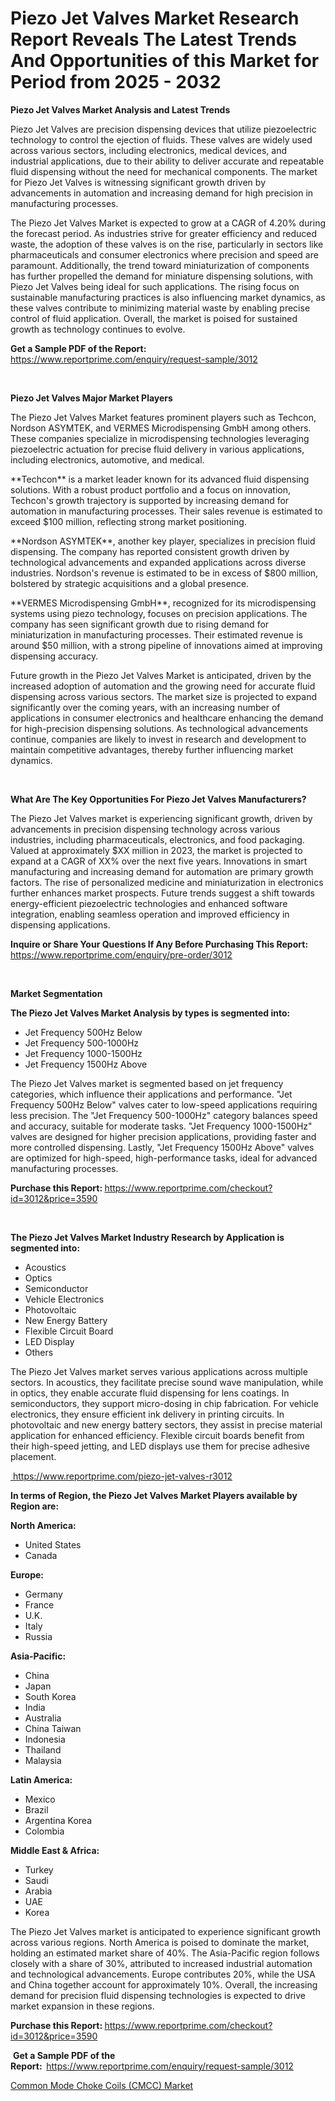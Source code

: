 <p><h1>Piezo Jet Valves Market Research Report Reveals The Latest Trends And Opportunities of this Market for Period from 2025 - 2032</h1></p><p><strong>Piezo Jet Valves Market Analysis and Latest Trends</strong></p>
<p><p>Piezo Jet Valves are precision dispensing devices that utilize piezoelectric technology to control the ejection of fluids. These valves are widely used across various sectors, including electronics, medical devices, and industrial applications, due to their ability to deliver accurate and repeatable fluid dispensing without the need for mechanical components. The market for Piezo Jet Valves is witnessing significant growth driven by advancements in automation and increasing demand for high precision in manufacturing processes.</p><p>The Piezo Jet Valves Market is expected to grow at a CAGR of 4.20% during the forecast period. As industries strive for greater efficiency and reduced waste, the adoption of these valves is on the rise, particularly in sectors like pharmaceuticals and consumer electronics where precision and speed are paramount. Additionally, the trend toward miniaturization of components has further propelled the demand for miniature dispensing solutions, with Piezo Jet Valves being ideal for such applications. The rising focus on sustainable manufacturing practices is also influencing market dynamics, as these valves contribute to minimizing material waste by enabling precise control of fluid application. Overall, the market is poised for sustained growth as technology continues to evolve.</p></p>
<p><strong>Get a Sample PDF of the Report:&nbsp;</strong> <a href="https://www.reportprime.com/enquiry/request-sample/3012?utm_campaign=2524&utm_medium=2&utm_source=Github&utm_content=ia&utm_term=18032025&utm_id=piezo-jet-valves">https://www.reportprime.com/enquiry/request-sample/3012</a></p>
<p>&nbsp;</p>
<p><strong>Piezo Jet Valves Major Market Players</strong></p>
<p><p>The Piezo Jet Valves Market features prominent players such as Techcon, Nordson ASYMTEK, and VERMES Microdispensing GmbH among others. These companies specialize in microdispensing technologies leveraging piezoelectric actuation for precise fluid delivery in various applications, including electronics, automotive, and medical.</p><p>**Techcon** is a market leader known for its advanced fluid dispensing solutions. With a robust product portfolio and a focus on innovation, Techcon's growth trajectory is supported by increasing demand for automation in manufacturing processes. Their sales revenue is estimated to exceed $100 million, reflecting strong market positioning.</p><p>**Nordson ASYMTEK**, another key player, specializes in precision fluid dispensing. The company has reported consistent growth driven by technological advancements and expanded applications across diverse industries. Nordson's revenue is estimated to be in excess of $800 million, bolstered by strategic acquisitions and a global presence.</p><p>**VERMES Microdispensing GmbH**, recognized for its microdispensing systems using piezo technology, focuses on precision applications. The company has seen significant growth due to rising demand for miniaturization in manufacturing processes. Their estimated revenue is around $50 million, with a strong pipeline of innovations aimed at improving dispensing accuracy.</p><p>Future growth in the Piezo Jet Valves Market is anticipated, driven by the increased adoption of automation and the growing need for accurate fluid dispensing across various sectors. The market size is projected to expand significantly over the coming years, with an increasing number of applications in consumer electronics and healthcare enhancing the demand for high-precision dispensing solutions. As technological advancements continue, companies are likely to invest in research and development to maintain competitive advantages, thereby further influencing market dynamics.</p></p>
<p>&nbsp;</p>
<p><strong>What Are The Key Opportunities For Piezo Jet Valves Manufacturers?</strong></p>
<p><p>The Piezo Jet Valves market is experiencing significant growth, driven by advancements in precision dispensing technology across various industries, including pharmaceuticals, electronics, and food packaging. Valued at approximately $XX million in 2023, the market is projected to expand at a CAGR of XX% over the next five years. Innovations in smart manufacturing and increasing demand for automation are primary growth factors. The rise of personalized medicine and miniaturization in electronics further enhances market prospects. Future trends suggest a shift towards energy-efficient piezoelectric technologies and enhanced software integration, enabling seamless operation and improved efficiency in dispensing applications.</p></p>
<p><strong>Inquire or Share Your Questions If Any Before Purchasing This Report:</strong> <a href="https://www.reportprime.com/enquiry/pre-order/3012?utm_campaign=2524&utm_medium=2&utm_source=Github&utm_content=ia&utm_term=18032025&utm_id=piezo-jet-valves">https://www.reportprime.com/enquiry/pre-order/3012</a></p>
<p>&nbsp;</p>
<p><strong>Market Segmentation</strong></p>
<p><strong>The Piezo Jet Valves Market Analysis by types is segmented into:</strong></p>
<p><ul><li>Jet Frequency 500Hz Below</li><li>Jet Frequency 500-1000Hz</li><li>Jet Frequency 1000-1500Hz</li><li>Jet Frequency 1500Hz Above</li></ul></p>
<p><p>The Piezo Jet Valves market is segmented based on jet frequency categories, which influence their applications and performance. "Jet Frequency 500Hz Below" valves cater to low-speed applications requiring less precision. The "Jet Frequency 500-1000Hz" category balances speed and accuracy, suitable for moderate tasks. "Jet Frequency 1000-1500Hz" valves are designed for higher precision applications, providing faster and more controlled dispensing. Lastly, "Jet Frequency 1500Hz Above" valves are optimized for high-speed, high-performance tasks, ideal for advanced manufacturing processes.</p></p>
<p><strong>Purchase this Report:&nbsp;</strong><a href="https://www.reportprime.com/checkout?id=3012&price=3590&utm_campaign=2524&utm_medium=2&utm_source=Github&utm_content=ia&utm_term=18032025&utm_id=piezo-jet-valves">https://www.reportprime.com/checkout?id=3012&price=3590</a></p>
<p>&nbsp;</p>
<p><strong>The Piezo Jet Valves Market Industry Research by Application is segmented into:</strong></p>
<p><ul><li>Acoustics</li><li>Optics</li><li>Semiconductor</li><li>Vehicle Electronics</li><li>Photovoltaic</li><li>New Energy Battery</li><li>Flexible Circuit Board</li><li>LED Display</li><li>Others</li></ul></p>
<p><p>The Piezo Jet Valves market serves various applications across multiple sectors. In acoustics, they facilitate precise sound wave manipulation, while in optics, they enable accurate fluid dispensing for lens coatings. In semiconductors, they support micro-dosing in chip fabrication. For vehicle electronics, they ensure efficient ink delivery in printing circuits. In photovoltaic and new energy battery sectors, they assist in precise material application for enhanced efficiency. Flexible circuit boards benefit from their high-speed jetting, and LED displays use them for precise adhesive placement.</p></p>
<p><a href="https://www.reportprime.com/piezo-jet-valves-r3012?utm_campaign=2524&utm_medium=2&utm_source=Github&utm_content=ia&utm_term=18032025&utm_id=piezo-jet-valves">&nbsp;https://www.reportprime.com/piezo-jet-valves-r3012</a></p>
<p><strong>In terms of Region, the Piezo Jet Valves Market Players available by Region are:</strong></p>
<p>
    <p> <strong> North America: </strong>
        <ul>
            <li>United States</li>
            <li>Canada</li>
        </ul>
        </p> 
    <p> <strong> Europe: </strong>
        <ul>
            <li>Germany</li>
            <li>France</li>
            <li>U.K.</li>
            <li>Italy</li>
            <li>Russia</li>
        </ul>
        </p> 
    <p> <strong> Asia-Pacific: </strong>
        <ul>
            <li>China</li>
            <li>Japan</li>
            <li>South Korea</li>
            <li>India</li>
            <li>Australia</li>
            <li>China Taiwan</li>
            <li>Indonesia</li>
            <li>Thailand</li>
            <li>Malaysia</li>
        </ul>
        </p> 
    <p> <strong> Latin America: </strong>
        <ul>
            <li>Mexico</li>
            <li>Brazil</li>
            <li>Argentina Korea</li>
            <li>Colombia</li>
        </ul>
        </p> 
    <p> <strong> Middle East & Africa: </strong>
        <ul>
            <li>Turkey</li>
            <li>Saudi</li>
            <li>Arabia</li>
            <li>UAE</li>
            <li>Korea</li>
        </ul>
    </p>
    </p>
<p><p>The Piezo Jet Valves market is anticipated to experience significant growth across various regions. North America is poised to dominate the market, holding an estimated market share of 40%. The Asia-Pacific region follows closely with a share of 30%, attributed to increased industrial automation and technological advancements. Europe contributes 20%, while the USA and China together account for approximately 10%. Overall, the increasing demand for precision fluid dispensing technologies is expected to drive market expansion in these regions.</p></p>
<p><strong>Purchase this Report: </strong><a href="https://www.reportprime.com/checkout?id=3012&price=3590&utm_campaign=2524&utm_medium=2&utm_source=Github&utm_content=ia&utm_term=18032025&utm_id=piezo-jet-valves">https://www.reportprime.com/checkout?id=3012&price=3590</a></p>
<p>&nbsp;<strong>Get a Sample PDF of the Report:&nbsp;&nbsp;</strong><a href="https://www.reportprime.com/enquiry/request-sample/3012?utm_campaign=2524&utm_medium=2&utm_source=Github&utm_content=ia&utm_term=18032025&utm_id=piezo-jet-valves">https://www.reportprime.com/enquiry/request-sample/3012</a></p>
<p><strong></strong></p>
<p><p><a href="https://github.com/elvutedipela/Market-Research-Report-List-1/blob/main/common-mode-choke-coils-cmcc-market.md?utm_campaign=2524&utm_medium=2&utm_source=Github&utm_content=ia&utm_term=18032025&utm_id=piezo-jet-valves">Common Mode Choke Coils (CMCC) Market</a></p></p>
